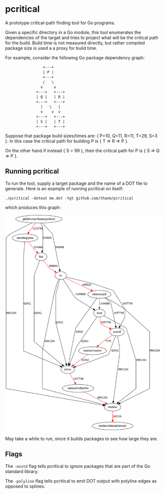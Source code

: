 # pcritical

A prototype critical-path finding tool for Go programs.

Given a specific directory in a Go module, this tool enumerates the dependencies of the target and tries to project what will be the critical path for the build. Build time is not measured directly, but rather compiled package size is used a a proxy for build time.

For example, consider the following Go package dependency graph:

```
                 +---+
                 | P |
                 +---+
                 /   \ 
                v     v
              +---+   +---+
              | Q |   | R |
              +---+   +---+
                |   \   |
                v    v  v
              +---+   +---+
              | S |   | T |
              +---+   +---+
```

Suppose that package build sizes/times are: { P=10, Q=11, R=11, T=29, S=3 }. In this case the critical path for building P is { T => R => P }.

On the other hand if instead { S = 99 }, then the critical path for P is { S => Q => P }.

## Running pcritical

To run the tool, supply a target package and the name of a DOT file to generate. Here is an example of running pcritical on itself:

```
./pcritical -dotout me.dot -tgt github.com/thanm/pcritical 
```

which produces this graph:

![dot diagram for pcritical](images/self.png)

May take a while to run, since it builds packages to see how large they are.


## Flags

The `-nostd` flag tells pcritical to ignore packages that are part of the Go standard library. 

The `-polyline` flag tells pcritical to emit DOT output with polyline edges as opposed to splines.


